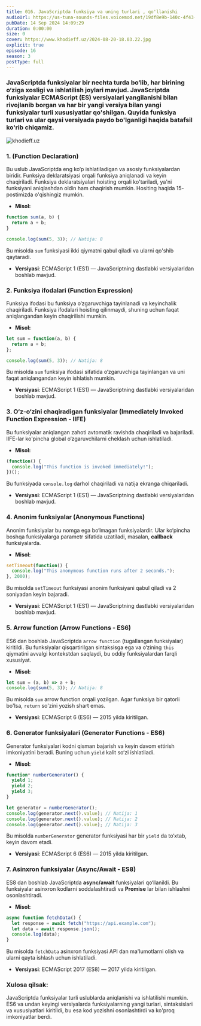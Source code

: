 ```yaml
---
title: 016. JavaScriptda funksiya va uning turlari , qo'llanishi
audioUrl: https://us-tuna-sounds-files.voicemod.net/19df8e9b-140c-4f43-8c0e-09c162821765-1658350707858.mp3
pubDate: 14 Sep 2024 14:09:29
duration: 0:00:00
size: 0
cover: https://www.khodieff.uz/2024-08-20-18.03.22.jpg
explicit: true
episode: 16
season: 3
postType: full
---
```

### JavaScriptda funksiyalar bir nechta turda bo‘lib, har birining o‘ziga xosligi va ishlatilish joylari mavjud. JavaScriptda funksiyalar ECMAScript (ES) versiyalari yangilanishi bilan rivojlanib borgan va har bir yangi versiya bilan yangi funksiyalar turli xususiyatlar qo'shilgan. Quyida funksiya turlari va ular qaysi versiyada paydo bo'lganligi haqida batafsil ko'rib chiqamiz.



![khodieff.uz](https://www.edureka.co/blog/wp-content/uploads/2019/07/Function-Methods-1-1.png "khodieff.uz js function types")



### 1. **(Function Declaration)**



Bu uslub JavaScriptda eng ko‘p ishlatiladigan va asosiy funksiyalardan biridir. Funksiya deklaratsiyasi orqali funksiya aniqlanadi va keyin chaqiriladi. Funksiya deklaratsiyalari hoisting orqali ko'tariladi, ya'ni funksiyani aniqlashdan oldin ham chaqirish mumkin. Hositing haqida 15- postimizda o'qishingiz mumkin.

* **Misol:**

```javascript
function sum(a, b) {
  return a + b;
}

console.log(sum(5, 3)); // Natija: 8
```

Bu misolda `sum` funksiyasi ikki qiymatni qabul qiladi va ularni qo'shib qaytaradi.

* **Versiyasi**: ECMAScript 1 (ES1) — JavaScriptning dastlabki versiyalaridan boshlab mavjud.

### 2. **Funksiya ifodalari (Function Expression)**

Funksiya ifodasi bu funksiya o‘zgaruvchiga tayinlanadi va keyinchalik chaqiriladi. Funksiya ifodalari hoisting qilinmaydi, shuning uchun faqat aniqlangandan keyin chaqirilishi mumkin.

* **Misol:**

```javascript
let sum = function(a, b) {
  return a + b;
};

console.log(sum(5, 3)); // Natija: 8
```

Bu misolda `sum` funksiya ifodasi sifatida o‘zgaruvchiga tayinlangan va uni faqat aniqlangandan keyin ishlatish mumkin.

* **Versiyasi**: ECMAScript 1 (ES1) — JavaScriptning dastlabki versiyalaridan boshlab mavjud.

### 3. **O‘z-o‘zini chaqiradigan funksiyalar (Immediately Invoked Function Expression - IIFE)**

Bu funksiyalar aniqlangan zahoti avtomatik ravishda chaqiriladi va bajariladi. IIFE-lar ko'pincha global o‘zgaruvchilarni cheklash uchun ishlatiladi.

* **Misol:**

```javascript
(function() {
  console.log("This function is invoked immediately!");
})();
```

Bu funksiyada `console.log` darhol chaqiriladi va natija ekranga chiqariladi.

* **Versiyasi**: ECMAScript 1 (ES1) — JavaScriptning dastlabki versiyalaridan boshlab mavjud.

### 4. **Anonim funksiyalar (Anonymous Functions)**

Anonim funksiyalar bu nomga ega bo‘lmagan funksiyalardir. Ular ko‘pincha boshqa funksiyalarga parametr sifatida uzatiladi, masalan, **callback** funksiyalarda.

* **Misol:**

```javascript
setTimeout(function() {
  console.log("This anonymous function runs after 2 seconds.");
}, 2000);
```

Bu misolda `setTimeout` funksiyasi anonim funksiyani qabul qiladi va 2 soniyadan keyin bajaradi.

* **Versiyasi**: ECMAScript 1 (ES1) — JavaScriptning dastlabki versiyalaridan boshlab mavjud.

### 5.  **Arrow function (Arrow Functions - ES6)**

ES6 dan boshlab JavaScriptda `arrow function` (tugallangan funksiyalar) kiritildi. Bu funksiyalar qisqartirilgan sintaksisga ega va o‘zining `this` qiymatini avvalgi kontekstdan saqlaydi, bu oddiy funksiyalardan farqli xususiyat.

* **Misol:**

```javascript
let sum = (a, b) => a + b;
console.log(sum(5, 3)); // Natija: 8
```

Bu misolda `sum` arrow function orqali yozilgan. Agar funksiya bir qatorli bo'lsa, `return` so'zini yozish shart emas.

* **Versiyasi**: ECMAScript 6 (ES6) — 2015 yilda kiritilgan.

### 6. **Generator funksiyalari (Generator Functions - ES6)**

Generator funksiyalari kodni qisman bajarish va keyin davom ettirish imkoniyatini beradi. Buning uchun `yield` kalit so‘zi ishlatiladi.

* **Misol:**

```javascript
function* numberGenerator() {
  yield 1;
  yield 2;
  yield 3;
}

let generator = numberGenerator();
console.log(generator.next().value); // Natija: 1
console.log(generator.next().value); // Natija: 2
console.log(generator.next().value); // Natija: 3
```

Bu misolda `numberGenerator` generator funksiyasi har bir `yield` da to‘xtab, keyin davom etadi.

* **Versiyasi**: ECMAScript 6 (ES6) — 2015 yilda kiritilgan.

### 7. **Asinxron funksiyalar (Async/Await - ES8)**

ES8 dan boshlab JavaScriptda **async/await** funksiyalari qo‘llanildi. Bu funksiyalar asinxron kodlarni soddalashtiradi va **Promise** lar bilan ishlashni osonlashtiradi.

* **Misol:**

```javascript
async function fetchData() {
  let response = await fetch("https://api.example.com");
  let data = await response.json();
  console.log(data);
}
```

Bu misolda `fetchData` asinxron funksiyasi API dan ma'lumotlarni olish va ularni qayta ishlash uchun ishlatiladi.

* **Versiyasi**: ECMAScript 2017 (ES8) — 2017 yilda kiritilgan.

### Xulosa qilsak:



JavaScriptda funksiyalar turli uslublarda aniqlanishi va ishlatilishi mumkin. ES6 va undan keyingi versiyalarda funksiyalarning yangi turlari, sintaksislari va xususiyatlari kiritildi, bu esa kod yozishni osonlashtirdi va ko'proq imkoniyatlar berdi.